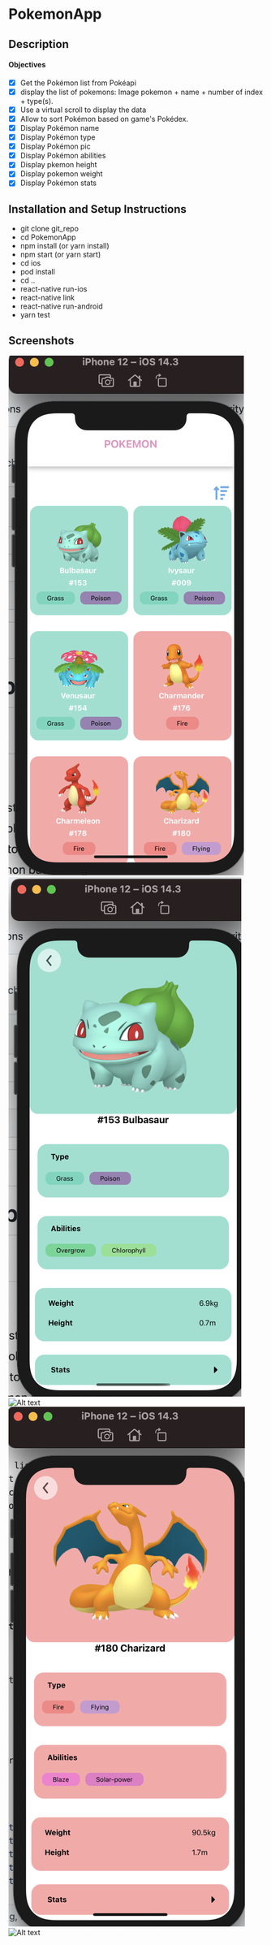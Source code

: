 # PokemonApp
## Description
#### Objectives 
 - [x] Get the Pokémon list from Pokéapi 
 - [x] display the list of pokemons: Image pokemon + name +  number of index + type(s).
 - [x] Use a virtual scroll to display the data
 - [x] Allow to sort Pokémon based on game's Pokédex.
 - [x] Display Pokémon name 
 - [x] Display Pokémon type
 - [x] Display Pokémon pic
 - [x] Display Pokémon abilities
 - [x] Display pkemon height
 - [x] Display pokemon weight
 - [x] Display Pokémon stats 

## Installation and Setup Instructions
* git clone git_repo
* cd PokemonApp
* npm install (or yarn install)
* npm start (or yarn start)
* cd ios 
* pod install
* cd ..
* react-native run-ios
* react-native link 
* react-native run-android
* yarn test 


## Screenshots
![Alt text](https://github.com/sarray23/PokemonApp/blob/master/PokemonApp/src/assets/Screenshot%202022-03-13%20at%2022.56.04.png)
![Alt text](https://github.com/sarray23/PokemonApp/blob/master/PokemonApp/src/assets/Screenshot%202022-03-13%20at%2022.56.12.png)
![Alt text](https://github.com/sarray23/PokemonApp/blob/master/PokemonApp/src/assets/Screenshot%202022-02-28%20at%2000.16.48.png)
![Alt text](https://github.com/sarray23/PokemonApp/blob/master/PokemonApp/src/assets/Screenshot%202022-03-13%20at%2022.58.18.png)
![Alt text](https://github.com/sarray23/PokemonApp/blob/master/PokemonApp/src/assets/Screenshot%202022-02-28%20at%2000.17.10.png)
